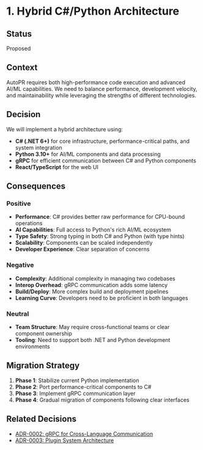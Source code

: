 # 1. Hybrid C#/Python Architecture

## Status
Proposed

## Context
AutoPR requires both high-performance code execution and advanced AI/ML capabilities. We need to balance performance, development velocity, and maintainability while leveraging the strengths of different technologies.

## Decision
We will implement a hybrid architecture using:
- **C# (.NET 6+)** for core infrastructure, performance-critical paths, and system integration
- **Python 3.10+** for AI/ML components and data processing
- **gRPC** for efficient communication between C# and Python components
- **React/TypeScript** for the web UI

## Consequences
### Positive
- **Performance**: C# provides better raw performance for CPU-bound operations
- **AI Capabilities**: Full access to Python's rich AI/ML ecosystem
- **Type Safety**: Strong typing in both C# and Python (with type hints)
- **Scalability**: Components can be scaled independently
- **Developer Experience**: Clear separation of concerns

### Negative
- **Complexity**: Additional complexity in managing two codebases
- **Interop Overhead**: gRPC communication adds some latency
- **Build/Deploy**: More complex build and deployment pipelines
- **Learning Curve**: Developers need to be proficient in both languages

### Neutral
- **Team Structure**: May require cross-functional teams or clear component ownership
- **Tooling**: Need to support both .NET and Python development environments

## Migration Strategy
1. **Phase 1**: Stabilize current Python implementation
2. **Phase 2**: Port performance-critical components to C#
3. **Phase 3**: Implement gRPC communication layer
4. **Phase 4**: Gradual migration of components following clear interfaces

## Related Decisions
- [ADR-0002: gRPC for Cross-Language Communication](0002-grpc-communication.md)
- [ADR-0003: Plugin System Architecture](0003-plugin-system.md)
